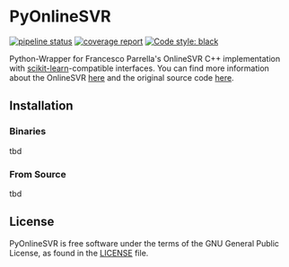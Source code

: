 # PyOnlineSVR

[![pipeline status](https://gitlab.hpi.de/akita/pyonlinesvr/badges/main/pipeline.svg)](https://gitlab.hpi.de/akita/pyonlinesvr/-/commits/main)
[![coverage report](https://gitlab.hpi.de/akita/pyonlinesvr/badges/main/coverage.svg)](https://gitlab.hpi.de/akita/pyonlinesvr/-/commits/main)
[![Code style: black](https://img.shields.io/badge/code%20style-black-000000.svg)](https://github.com/psf/black)

Python-Wrapper for Francesco Parrella's OnlineSVR C++ implementation with [scikit-learn](https://sklearn.org/)-compatible interfaces.
You can find more information about the OnlineSVR [here](http://onlinesvr.altervista.org/) and the original source code [here](https://github.com/fp2556/onlinesvr/tree/master/c%2B%2B).

## Installation

### Binaries

tbd

### From Source

tbd

## License

PyOnlineSVR is free software under the terms of the GNU General Public License, as found in the [LICENSE](./LICENSE) file.
